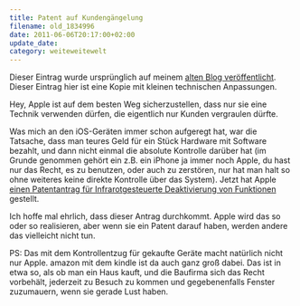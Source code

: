 ```yaml
---
title: Patent auf Kundengängelung
filename: old_1834996
date: 2011-06-06T20:17:00+02:00
update_date:
category: weiteweitewelt
---
```

Dieser Eintrag wurde ursprünglich auf meinem [alten Blog veröffentlicht](https://stu.blogger.de/stories/1834996/). Dieser Eintrag hier ist eine Kopie mit kleinen technischen Anpassungen.

Hey, Apple ist auf dem besten Weg sicherzustellen, dass nur sie eine Technik verwenden dürfen, die eigentlich nur Kunden vergraulen dürfte.

Was mich an den iOS-Geräten immer schon aufgeregt hat, war die Tatsache, dass man teures Geld für ein Stück Hardware mit Software bezahlt, und dann nicht einmal die absolute Kontrolle darüber hat (im Grunde genommen gehört ein z.B. ein iPhone ja immer noch Apple, du hast nur das Recht, es zu benutzen, oder auch zu zerstören, nur hat man halt so ohne weiteres keine direkte Kontrolle über das System). Jetzt hat Apple [einen Patentantrag für Infrarotgesteuerte Deaktivierung von Funktionen](http://www.golem.de/1106/83976.html) gestellt.

Ich hoffe mal ehrlich, dass dieser Antrag durchkommt. Apple wird das so oder so realisieren, aber wenn sie ein Patent darauf haben, werden andere das vielleicht nicht tun.

PS: Das mit dem Kontrollentzug für gekaufte Geräte macht natürlich nicht nur Apple. amazon mit dem kindle ist da auch ganz groß dabei. Das ist in etwa so, als ob man ein Haus kauft, und die Baufirma sich das Recht vorbehält, jederzeit zu Besuch zu kommen und gegebenenfalls Fenster zuzumauern, wenn sie gerade Lust haben.
